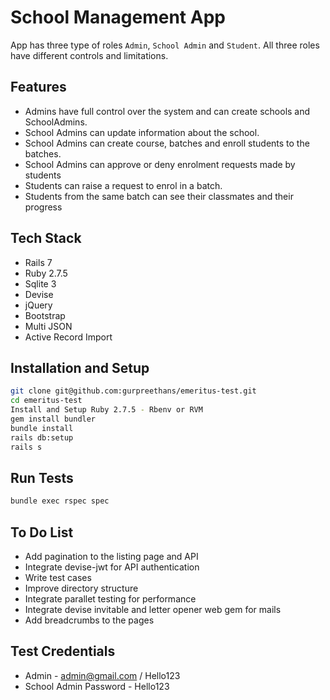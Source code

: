 # School Management App

App has three type of roles `Admin`, `School Admin` and `Student`. All three roles have different controls and limitations.

## Features

- Admins have full control over the system and can create schools and SchoolAdmins.
- School Admins can update information about the school.
- School Admins can create course, batches and enroll students to the batches.
- School Admins can approve or deny enrolment requests made by students
- Students can raise a request to enrol in a batch.
- Students from the same batch can see their classmates and their progress

## Tech Stack

- Rails 7
- Ruby 2.7.5
- Sqlite 3
- Devise
- jQuery
- Bootstrap
- Multi JSON
- Active Record Import



## Installation and Setup

```sh
git clone git@github.com:gurpreethans/emeritus-test.git
cd emeritus-test
Install and Setup Ruby 2.7.5 - Rbenv or RVM
gem install bundler
bundle install
rails db:setup
rails s
```

## Run Tests
```sh
bundle exec rspec spec
```

## To Do List
- Add pagination to the listing page and API
- Integrate devise-jwt for API authentication
- Write test cases
- Improve directory structure
- Integrate parallet testing for performance
- Integrate devise invitable and letter opener web gem for mails
- Add breadcrumbs to the pages

## Test Credentials
- Admin - admin@gmail.com / Hello123
- School Admin Password - Hello123
